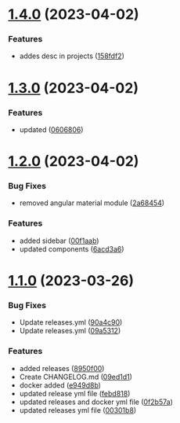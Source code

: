 # [1.4.0](https://github.com/manthanank/portfolio/compare/v1.3.0...v1.4.0) (2023-04-02)


### Features

* addes desc in projects ([158fdf2](https://github.com/manthanank/portfolio/commit/158fdf237d9e1ed8e8ecaeac59bae3fb5095ba6c))



# [1.3.0](https://github.com/manthanank/portfolio/compare/v1.2.0...v1.3.0) (2023-04-02)


### Features

* updated ([0606806](https://github.com/manthanank/portfolio/commit/0606806216a5a3672def0c6f63e7dc7ab89c7468))



# [1.2.0](https://github.com/manthanank/portfolio/compare/v1.1.0...v1.2.0) (2023-04-02)


### Bug Fixes

* removed angular material module ([2a68454](https://github.com/manthanank/portfolio/commit/2a68454b386b729e53411b4f3df20829ef3cc956))


### Features

* added sidebar ([00f1aab](https://github.com/manthanank/portfolio/commit/00f1aab59b6e8141a983a322e3635457c49de0c1))
* updated components ([6acd3a6](https://github.com/manthanank/portfolio/commit/6acd3a6e4dec46a83b8f220a446a64c387210016))



# [1.1.0](https://github.com/manthanank/portfolio/compare/09a5312ddf5706b9d9a076d7be3763c5301ebb14...v1.1.0) (2023-03-26)


### Bug Fixes

* Update releases.yml ([90a4c90](https://github.com/manthanank/portfolio/commit/90a4c906559e2a7af4618d375b9a56b2fb39f9e4))
* Update releases.yml ([09a5312](https://github.com/manthanank/portfolio/commit/09a5312ddf5706b9d9a076d7be3763c5301ebb14))


### Features

* added releases ([8950f00](https://github.com/manthanank/portfolio/commit/8950f002c35c6249c95cb75d0f06484b8ac73dc4))
* Create  CHANGELOG.md ([09ed1d1](https://github.com/manthanank/portfolio/commit/09ed1d184cc07be5faf45fb76c09f8baad8da311))
* docker added ([e949d8b](https://github.com/manthanank/portfolio/commit/e949d8b90f19ad8cf4f8c28eef4d8547c36724a7))
* updated release yml file ([febd818](https://github.com/manthanank/portfolio/commit/febd818d4d08ba47d5f9d6064e609f0fd395ce14))
* updated releases and docker yml file ([0f2b57a](https://github.com/manthanank/portfolio/commit/0f2b57a77be214097f6fff2a09a43d5d1989865b))
* updated releases yml file ([00301b8](https://github.com/manthanank/portfolio/commit/00301b84abb0f438cd765995fe71136d2914405a))



